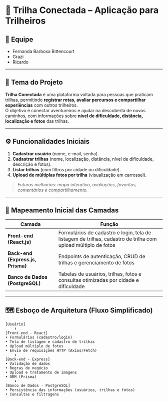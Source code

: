 # 🌄 Trilha Conectada – Aplicação para Trilheiros

## 👥 Equipe
- Fernanda Barbosa Bittencourt  
- Grazi  
- Ricardo  

---

## 🎯 Tema do Projeto
**Trilha Conectada** é uma plataforma voltada para pessoas que praticam trilhas, permitindo **registrar rotas, avaliar percursos e compartilhar experiências** com outros trilheiros.  
O objetivo é conectar aventureiros e ajudar na descoberta de novos caminhos, com informações sobre **nível de dificuldade, distância, localização e fotos** das trilhas.

---

## ⚙️ Funcionalidades Iniciais
1. **Cadastrar usuário** (nome, e-mail, senha).  
2. **Cadastrar trilhas** (nome, localização, distância, nível de dificuldade, descrição e fotos).  
3. **Listar trilhas** (com filtros por cidade ou dificuldade).  
4. **Upload de múltiplas fotos por trilha** (visualização em carrossel).  

> *Futuras melhorias: mapa interativo, avaliações, favoritos, comentários e compartilhamento.*

---

## 🧩 Mapeamento Inicial das Camadas

| Camada | Função |
|--------|--------|
| **Front-end (React.js)** | Formulários de cadastro e login, tela de listagem de trilhas, cadastro de trilha com upload múltiplo de fotos |
| **Back-end (Express.js, Prisma)** | Endpoints de autenticação, CRUD de trilhas e gerenciamento de fotos |
| **Banco de Dados (PostgreSQL)** | Tabelas de usuários, trilhas, fotos e consultas otimizadas por cidade e dificuldade

---

## 🗺️ Esboço de Arquitetura (Fluxo Simplificado)

```
[Usuário]
    ⬇️  
[Front-end - React]
• Formulários (cadastro/login)
• Tela de listagem e cadastro de trilhas
• Upload múltiplo de fotos
• Envio de requisições HTTP (Axios/Fetch)
    ⬇️ 
[Back-end - Express]
• Validação de dados
• Regras de negócio
• Upload e tratamento de imagens
• ORM (Prisma)
    ⬇️ 
[Banco de Dados - PostgreSQL]
• Persistência das informações (usuários, trilhas e fotos)
• Consultas e filtragens
```